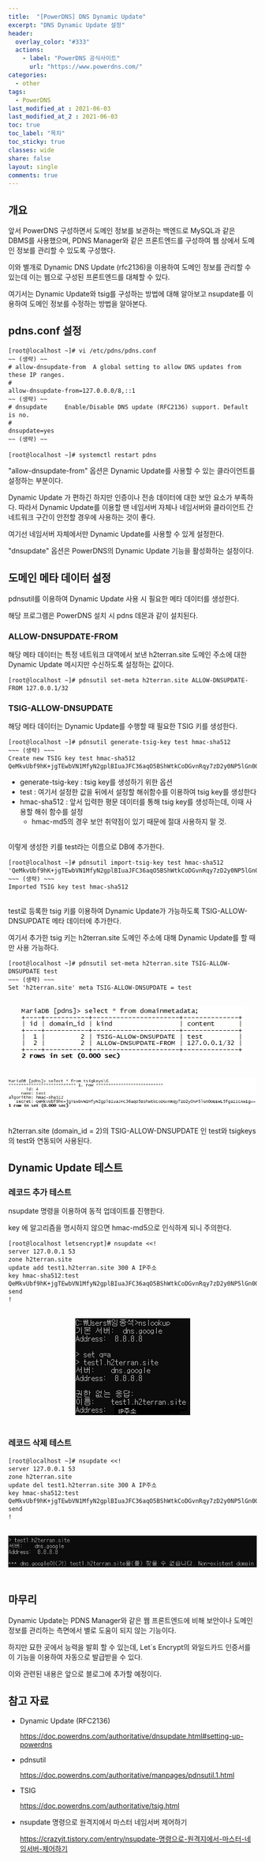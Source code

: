 ```yaml
---
title:  "[PowerDNS] DNS Dynamic Update"
excerpt: "DNS Dynamic Update 설정"
header:
  overlay_color: "#333"
  actions:
    - label: "PowerDNS 공식사이트"
      url: "https://www.powerdns.com/"
categories:
  - other
tags:
  - PowerDNS
last_modified_at : 2021-06-03
last_modified_at_2 : 2021-06-03
toc: true
toc_label: "목차"
toc_sticky: true
classes: wide
share: false
layout: single
comments: true
---
```


## 개요

앞서 PowerDNS 구성하면서 도메인 정보를 보관하는 백엔드로 MySQL과 같은 DBMS를 사용했으며, PDNS Manager와 같은 프론트엔드를 구성하여 웹 상에서 도메인 정보를 관리할 수 있도록 구성했다.

이와 별개로 Dynamic DNS Update (rfc2136)을 이용하여 도메인 정보를 관리할 수 있는데 이는 웹으로 구성된 프론트엔드를 대체할 수 있다.
	
여기서는 Dynamic Update와 tsig를 구성하는 방법에 대해 알아보고 nsupdate를 이용하여 도메인 정보를 수정하는 방법을 알아본다.

## pdns.conf 설정

```
[root@localhost ~]# vi /etc/pdns/pdns.conf 
~~ (생략) ~~
# allow-dnsupdate-from  A global setting to allow DNS updates from these IP ranges.
#
allow-dnsupdate-from=127.0.0.0/8,::1
~~ (생략) ~~
# dnsupdate     Enable/Disable DNS update (RFC2136) support. Default is no.
#
dnsupdate=yes
~~ (생략) ~~
	
[root@localhost ~]# systemctl restart pdns
```

"allow-dnsupdate-from" 옵션은 Dynamic Update를 사용할 수 있는 클라이언트를 설정하는 부분이다. 

Dynamic Update 가 편하긴 하지만 인증이나 전송 데이터에 대한 보안 요소가 부족하다. 따라서 Dynamic Update를 이용할 땐 네임서버 자체나 네임서버와 클라이언트 간 네트워크 구간이 안전할 경우에 사용하는 것이 좋다.

여기선 네임서버 자체에서만 Dynamic Update를 사용할 수 있게 설정한다.

"dnsupdate" 옵션은 PowerDNS의 Dynamic Update 기능을 활성화하는 설정이다.


## 도메인 메타 데이터 설정

pdnsutil를 이용하여 Dynamic Update 사용 시 필요한 메타 데이터를 생성한다.

해당 프로그램은 PowerDNS 설치 시 pdns 데몬과 같이 설치된다.

### ALLOW-DNSUPDATE-FROM

해당 메타 데이터는 특정 네트워크 대역에서 보낸 h2terran.site 도메인 주소에 대한 Dynamic Update 메시지만 수신하도록 설정하는 값이다.

```
[root@localhost ~]# pdnsutil set-meta h2terran.site ALLOW-DNSUPDATE-FROM 127.0.0.1/32
```

### TSIG-ALLOW-DNSUPDATE

해당 메타 데이터는 Dynamic Update를 수행할 때 필요한 TSIG 키를 생성한다.

```
[root@localhost ~]# pdnsutil generate-tsig-key test hmac-sha512
~~~ (생략) ~~~
Create new TSIG key test hmac-sha512 QeMkvUbf9hK+jgTEwbVN1MfyN2gplBIuaJFC36aqO5BShWtkCoDGvnRqy7zD2y0NP5lGn0OEEWL5fga1IcAW1g==
```

- generate-tsig-key : tsig key를 생성하기 위한 옵션
- test : 여기서 설정한 값을 뒤에서 설정할 해쉬함수를 이용하여 tsig key를 생성한다
- hmac-sha512 : 앞서 입력한 평문 데이터를 통해 tsig key를 생성하는데, 이때 사용할 해쉬 함수를 설정
	- hmac-md5의 경우 보안 취약점이 있기 때문에 절대 사용하지 말 것.

<br>
이렇게 생성한 키를 test라는 이름으로 DB에 추가한다.

```
[root@localhost ~]# pdnsutil import-tsig-key test hmac-sha512 'QeMkvUbf9hK+jgTEwbVN1MfyN2gplBIuaJFC36aqO5BShWtkCoDGvnRqy7zD2y0NP5lGn0OEEWL5fga1IcAW1g=='
~~~ (생략) ~~~
Imported TSIG key test hmac-sha512
```

<br>
test로 등록한 tsig 키를 이용하여 Dynamic Update가 가능하도록 TSIG-ALLOW-DNSUPDATE 메타 데이터에 추가한다.

여기서 추가한 tsig 키는 h2terran.site 도메인 주소에 대해 Dynamic Update를 할 때만 사용 가능하다.

```
[root@localhost ~]# pdnsutil set-meta h2terran.site TSIG-ALLOW-DNSUPDATE test
~~~ (생략) ~~~
Set 'h2terran.site' meta TSIG-ALLOW-DNSUPDATE = test
```

<br>
<center><img src="https://github.com/susoterran/susoterran.github.io/blob/master/assets/img/2021-06-03-powerdns_dynamic_update/01_domainmetadata.jpg?raw=true"></center>
<br>


<br>
<center><img src="https://github.com/susoterran/susoterran.github.io/blob/master/assets/img/2021-06-03-powerdns_dynamic_update/02_tsigkey.jpg?raw=true"></center>
<br>

h2terran.site (domain_id = 2)의 TSIG-ALLOW-DNSUPDATE 인 test와 tsigkeys의 test와 연동되어 사용된다. 


## Dynamic Update 테스트

### 레코드 추가 테스트

nsupdate 명령을 이용하여 동적 업데이트를 진행한다. 

key 에 알고리즘을 명시하지 않으면 hmac-md5으로 인식하게 되니 주의한다.

```
[root@localhost letsencrypt]# nsupdate <<!
server 127.0.0.1 53
zone h2terran.site
update add test1.h2terran.site 300 A IP주소
key hmac-sha512:test QeMkvUbf9hK+jgTEwbVN1MfyN2gplBIuaJFC36aqO5BShWtkCoDGvnRqy7zD2y0NP5lGn0OEEWL5fga1IcAW1g==
send
!
```

<br>
<center><img src="https://github.com/susoterran/susoterran.github.io/blob/master/assets/img/2021-06-03-powerdns_dynamic_update/03_record_add.jpg?raw=true"></center>
<br>


### 레코드 삭제 테스트

```
[root@localhost ~]# nsupdate <<!             
server 127.0.0.1 53
zone h2terran.site
update del test1.h2terran.site 300 A IP주소
key hmac-sha512:test QeMkvUbf9hK+jgTEwbVN1MfyN2gplBIuaJFC36aqO5BShWtkCoDGvnRqy7zD2y0NP5lGn0OEEWL5fga1IcAW1g==
send
!
```

<br>
<center><img src="https://github.com/susoterran/susoterran.github.io/blob/master/assets/img/2021-06-03-powerdns_dynamic_update/04_record_del.jpg?raw=true"></center>
<br>


## 마무리

Dynamic Update는 PDNS Manager와 같은 웹 프론트엔드에 비해 보안이나 도메인 정보를 관리하는 측면에서 별로 도움이 되지 않는 기능이다.

하지만 묘한 곳에서 능력을 발회 할 수 있는데, Let`s Encrypt의 와일드카드 인증서를 이 기능을 이용하여 자동으로 발급받을 수 있다.

이와 관련된 내용은 앞으로 블로그에 추가할 예정이다.


## 참고 자료
- Dynamic Update (RFC2136)

	<a href="https://doc.powerdns.com/authoritative/dnsupdate.html#setting-up-powerdns">
	https://doc.powerdns.com/authoritative/dnsupdate.html#setting-up-powerdns
	</a>

- pdnsutil

	<a href="https://doc.powerdns.com/authoritative/manpages/pdnsutil.1.html">
	https://doc.powerdns.com/authoritative/manpages/pdnsutil.1.html
	</a>

- TSIG

	<a href="https://doc.powerdns.com/authoritative/tsig.html">
	https://doc.powerdns.com/authoritative/tsig.html
	</a>

- nsupdate 명령으로 원격지에서 마스터 네임서버 제어하기

	<a href="https://crazyit.tistory.com/entry/nsupdate-명령으로-원격지에서-마스터-네임서버-제어하기">
	https://crazyit.tistory.com/entry/nsupdate-명령으로-원격지에서-마스터-네임서버-제어하기
	</a>